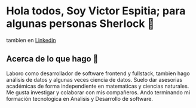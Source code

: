 # Hola todos, Soy Victor Espitia; para algunas personas Sherlock 🧐
tambien en [Linkedin](https://www.linkedin.com/in/victor-miguel-espitia-gonzalez-9480605a/)

## Acerca de lo que hago 👋
Laboro como desarrollador de software frontend y fullstack, tambien hago análisis de datos y algunas veces ciencia de datos. 
Suelo dar asesorias académicas de forma independiente en matematicas y ciencias naturales. 
Me gusta investigar y colaborar con mis compañeros. Ando terminando mi formación tecnologica en Analisis y Desarrollo de software.

<!--
**SherlockEspitia/SherlockEspitia** is a ✨ _special_ ✨ repository because its `README.md` (this file) appears on your GitHub profile.

Here are some ideas to get you started:

- 🔭 I’m currently working on ...
- 🌱 I’m currently learning ...
- 👯 I’m looking to collaborate on ...
- 🤔 I’m looking for help with ...
- 💬 Ask me about ...
- 📫 How to reach me: ...
- 😄 Pronouns: ...
- ⚡ Fun fact: ...
-->
